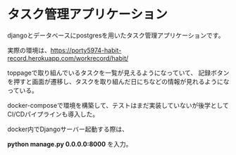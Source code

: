 <h1>タスク管理アプリケーション</h1>
djangoとデータベースにpostgresを用いたタスク管理アプリケーションです。
<p>実際の環境は、<a link href="https://porty5974-habit-record.herokuapp.com/workrecord/habit/">https://porty5974-habit-record.herokuapp.com/workrecord/habit/</a></p>
toppageで取り組んでいるタスクを一覧が見えるようになっていて、
記録ボタンを押すと画面が遷移し、タスクを取り組んだ日にちなどの情報が見れるようになっている。

docker-composeで環境を構築して、テストはまだ実装していないが後学としてCI/CDパイプラインも導入した。
<p>docker内でDjangoサーバー起動する際は、 </p>
<p><b>python manage.py 0.0.0.0:8000</b> を入力。</p>

